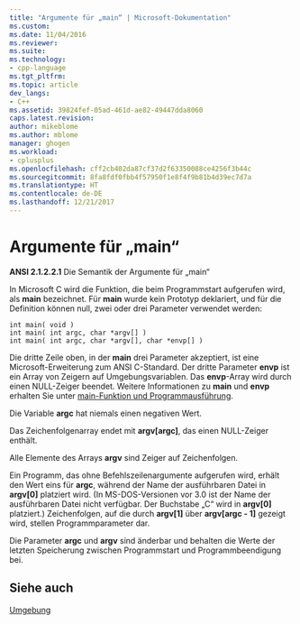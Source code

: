 ```yaml
---
title: "Argumente für „main“ | Microsoft-Dokumentation"
ms.custom: 
ms.date: 11/04/2016
ms.reviewer: 
ms.suite: 
ms.technology:
- cpp-language
ms.tgt_pltfrm: 
ms.topic: article
dev_langs:
- C++
ms.assetid: 39824fef-05ad-461d-ae82-49447dda8060
caps.latest.revision: 
author: mikeblome
ms.author: mblome
manager: ghogen
ms.workload:
- cplusplus
ms.openlocfilehash: cff2cb402da87cf37d2f63350088ce4256f3b44c
ms.sourcegitcommit: 8fa8fdf0fbb4f57950f1e8f4f9b81b4d39ec7d7a
ms.translationtype: HT
ms.contentlocale: de-DE
ms.lasthandoff: 12/21/2017
---
```

# <a name="arguments-to-main"></a>Argumente für „main“
**ANSI 2.1.2.2.1** Die Semantik der Argumente für „main“  
  
 In Microsoft C wird die Funktion, die beim Programmstart aufgerufen wird, als **main** bezeichnet. Für **main** wurde kein Prototyp deklariert, und für die Definition können null, zwei oder drei Parameter verwendet werden:  
  
```  
int main( void )  
int main( int argc, char *argv[] )  
int main( int argc, char *argv[], char *envp[] )  
```  
  
 Die dritte Zeile oben, in der **main** drei Parameter akzeptiert, ist eine Microsoft-Erweiterung zum ANSI C-Standard. Der dritte Parameter **envp** ist ein Array von Zeigern auf Umgebungsvariablen. Das **envp**-Array wird durch einen NULL-Zeiger beendet. Weitere Informationen zu **main** und **envp** erhalten Sie unter [main-Funktion und Programmausführung](../c-language/main-function-and-program-execution.md).  
  
 Die Variable **argc** hat niemals einen negativen Wert.  
  
 Das Zeichenfolgenarray endet mit **argv[argc]**, das einen NULL-Zeiger enthält.  
  
 Alle Elemente des Arrays **argv** sind Zeiger auf Zeichenfolgen.  
  
 Ein Programm, das ohne Befehlszeilenargumente aufgerufen wird, erhält den Wert eins für **argc**, während der Name der ausführbaren Datei in **argv[0]** platziert wird. (In MS-DOS-Versionen vor 3.0 ist der Name der ausführbaren Datei nicht verfügbar. Der Buchstabe „C“ wird in **argv[0]** platziert.) Zeichenfolgen, auf die durch **argv[1]** über **argv[argc - 1]** gezeigt wird, stellen Programmparameter dar.  
  
 Die Parameter **argc** und **argv** sind änderbar und behalten die Werte der letzten Speicherung zwischen Programmstart und Programmbeendigung bei.  
  
## <a name="see-also"></a>Siehe auch  
 [Umgebung](../c-language/environment.md)